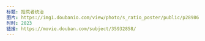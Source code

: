 ```yaml
---
标题: 拾荒者统治
图片: https://img1.doubanio.com/view/photo/s_ratio_poster/public/p2898656708.jpg
时时: 2023
链接: https://movie.douban.com/subject/35932858/
---
```

